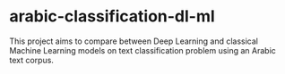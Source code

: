 # arabic-classification-dl-ml
This project aims to compare between Deep Learning  and classical Machine Learning models on text classification problem using an Arabic text corpus.
